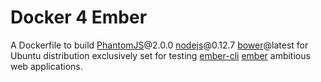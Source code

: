 # Docker 4 Ember

A Dockerfile to build [PhantomJS](https://github.com/ariya/phantomjs)@2.0.0 [nodejs](https://github.com/nodejs)@0.12.7 [bower](https://github.com/bower/bower)@latest for Ubuntu distribution exclusively set for testing [ember-cli](https://github.com/ember-cli/ember-cli) [ember](https://github.com/emberjs/ember.js/) ambitious web applications.

